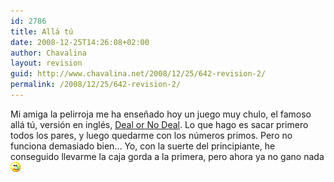 ```yaml
---
id: 2786
title: Allá tú
date: 2008-12-25T14:26:08+02:00
author: Chavalina
layout: revision
guid: http://www.chavalina.net/2008/12/25/642-revision-2/
permalink: /2008/12/25/642-revision-2/
---
```

Mi amiga la pelirroja me ha ense&ntilde;ado hoy un juego muy chulo, el famoso allá t&uacute;, versi&oacute;n en inglés, <a href="http://minijuegos.com/juegos/jugar.php?id=4036" target="_blank">Deal or No Deal</a>. Lo que hago es sacar primero todos los pares, y luego quedarme con los n&uacute;meros primos. Pero no funciona demasiado bien… Yo, con la suerte del principiante, he conseguido llevarme la caja gorda a la primera, pero ahora ya no gano nada![llorar](/imagenes/emoticonos/llorar.gif)